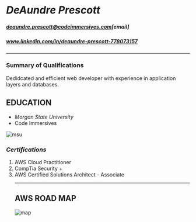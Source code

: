 *DeAundre Prescott*
=================
##### deaundre.prescott@codeimmersives.com[email]
##### www.linkedin.com/in/deaundre-prescott-778073157

_________________
### **Summary of Qualifications**
Dedidcated and efficient web developer with experience in application layers and databases.

## **EDUCATION**
* *Morgan State University*
* Code Immersives
  
![msu](https://pbs.twimg.com/profile_images/961705793191112704/y3QjIHWn_400x400.jpg)

### *Certifications* 
1. AWS Cloud Practitioner
2. CompTia Security +
3. AWS Certified Solutions Architect - Associate
   _________
   ## **AWS**  **ROAD** **MAP**
   ![map](https://miro.medium.com/max/3828/1*8eAksXSU0NiTu2pZ3l0bxA.png)






   